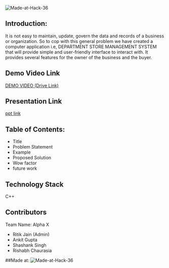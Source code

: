 ![Made-at-Hack-36](https://user-images.githubusercontent.com/81469707/114287486-cff17300-9a84-11eb-998e-b1e5cc38d485.png)

## Introduction:
It is not easy to maintain, update, govern the data and records of a business or organization. So to cop with this general problem we have created a computer application i.e, DEPARTMENT STORE MANAGEMENT SYSTEM that will provide simple and user-friendly interface to interact with. It provides several features for the owner of the business and the buyer.

## Demo Video Link
<a href="https://drive.google.com/file/d/1oqVD6DA5vASi6nd9uE7f1L72sKwQVAN7/view?usp=sharing">DEMO VIDEO (Drive Link)</a>

## Presentation Link
<a href="https://drive.google.com/file/d/1y7c4xssBsDCcQgEWZXDF6thnyDyg2vo-/view?usp=sharing">ppt link </a>

## Table of Contents:
- Title
- Problem Statement
- Example
- Proposed Solution
- Wow factor
- future work

## Technology Stack
C++

## Contributors
Team Name: Alpha X
* Ritik Jain (Admin)
* Ankit Gupta
* Shashank Singh
* Rishabh Chaurasia

##Made at:
![Made-at-Hack-36](https://user-images.githubusercontent.com/81469707/114287848-0c729e00-9a88-11eb-8650-ebb04ae7782c.png)
